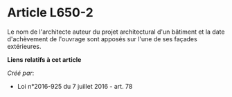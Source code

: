 # Article L650-2

Le nom de l'architecte auteur du projet architectural d'un bâtiment et la date d'achèvement de l'ouvrage sont apposés sur
l'une de ses façades extérieures.

**Liens relatifs à cet article**

_Créé par_:

  - Loi n°2016-925 du 7 juillet 2016 - art. 78
